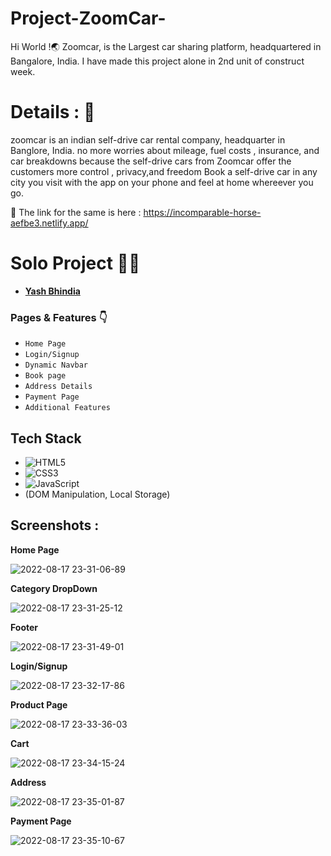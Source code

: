 # Project-ZoomCar-
Hi World !🌏
Zoomcar, is the Largest car sharing platform, headquartered in Bangalore, India. I have made this project alone in 2nd unit of construct week.
# Details : 🔭
zoomcar is an indian self-drive car rental company, headquarter in Banglore, India. no more worries about mileage, fuel costs , insurance, and car breakdowns because the self-drive cars from Zoomcar offer the customers more control , privacy,and freedom Book a self-drive car in any city you visit with the app on your phone and feel at home whereever you go.


 🚀 The link for the same is here : https://incomparable-horse-aefbe3.netlify.app/

# Solo Project 👨‍💻
  - **[Yash Bhindia](https://github.com/YashBhindia/Zoomcar.com-clone)**
  


### Pages & Features 👇

- `Home Page`
- `Login/Signup`
- `Dynamic Navbar`
- `Book page`
- `Address Details`
- `Payment Page`
- `Additional Features`

## Tech Stack

- ![HTML5](https://img.shields.io/badge/-HTML5-000000?style=for-the-badge&logo=HTML5)
- ![CSS3](https://img.shields.io/badge/-CSS3-000000?style=for-the-badge&logo=CSS3)
- ![JavaScript](https://img.shields.io/badge/-JavaScript-000000?style=for-the-badge&logo=javascript) 
- (DOM Manipulation, Local Storage)

## Screenshots :

**Home Page**

![2022-08-17 23-31-06-89](https://user-images.githubusercontent.com/101567722/185218174-281f09f9-2733-4048-b938-bc760fa6a9b9.png)


**Category DropDown**

![2022-08-17 23-31-25-12](https://user-images.githubusercontent.com/101567722/185218217-005a77a6-02b7-4367-97c7-fe248b357538.png)

**Footer**

![2022-08-17 23-31-49-01](https://user-images.githubusercontent.com/101567722/185218267-3cd8233d-c6a8-4042-bcdc-fb21218bbf63.png)


**Login/Signup**

![2022-08-17 23-32-17-86](https://user-images.githubusercontent.com/101567722/185218292-ddd17a76-d169-4a42-9ab9-4e260575eca9.png)


**Product Page**

![2022-08-17 23-33-36-03](https://user-images.githubusercontent.com/101567722/185218363-6b366fba-f8bb-44c8-b757-865c6ff762a5.png)


**Cart**

![2022-08-17 23-34-15-24](https://user-images.githubusercontent.com/101567722/185218451-ebec766f-a7c5-4b8b-b6bc-d2a5bf9d6bcb.png)




**Address**

![2022-08-17 23-35-01-87](https://user-images.githubusercontent.com/101567722/185218479-575160fe-3500-4636-86b1-ee23df70eb85.png)



**Payment Page**

![2022-08-17 23-35-10-67](https://user-images.githubusercontent.com/101567722/185218581-007e4ccf-986a-4cc4-a076-e7d935c8dfc7.png)




